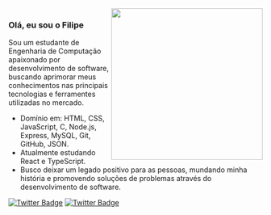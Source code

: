 <img align="right" src="https://res.cloudinary.com/practicaldev/image/fetch/s--xG1gcsyJ--/c_imagga_scale,f_auto,fl_progressive,h_420,q_auto,w_1000/https://thepracticaldev.s3.amazonaws.com/i/h68x0up43hmknl5tjcww.jpg" width="300"/>

### Olá, eu sou o Filipe

Sou um estudante de Engenharia de Computação apaixonado por desenvolvimento de software, buscando aprimorar meus conhecimentos nas principais tecnologias e ferramentes utilizadas no mercado.

- Domínio em: HTML, CSS, JavaScript, C, Node.js, Express, MySQL, Git, GitHub, JSON.
- Atualmente estudando React e TypeScript.
- Busco deixar um legado positivo para as pessoas, mundando minha história e promovendo soluções de problemas através do desenvolvimento de software.

<a href="mailto:filipeanjossousa@gmail.com" target="_blank"><img alt="Twitter Badge" src="https://img.shields.io/badge/Gmail-D14836?style=for-the-badge&logo=gmail&logoColor=white"/></a>
<a href="https://www.linkedin.com/in/filipe-anjos-9851ba253/" target="_blank"><img alt="Twitter Badge" src="https://img.shields.io/badge/LinkedIn-0077B5?style=for-the-badge&logo=linkedin&logoColor=white"/></a>
